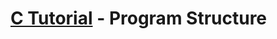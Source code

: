 # [C Tutorial](https://www.tutorialspoint.com/cprogramming/c_program_structure.htm) - Program Structure
